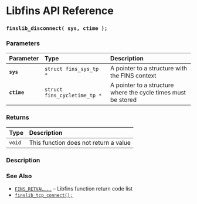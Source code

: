 # Libfins API Reference

### `finslib_disconnect( sys, ctime );`

### Parameters

| Parameter | Type | Description |
| :--- | :--- | :--- |
|**`sys`**|`struct fins_sys_tp *`|A pointer to a structure with the FINS context|
|**`ctime`**|`struct fins_cycletime_tp *`|A pointer to a structure where the cycle times must be stored|

### Returns

| Type | Description |
| :--- | :--- |
|`void`|This function does not return a value|

### Description

### See Also

* [`FINS_RETVAL...`](FINS_RETVAL.md) &ndash; Libfins function return code list
* [`finslib_tcp_connect();`](finslib_tcp_disconnect.md)
